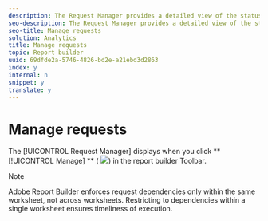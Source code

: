 ```yaml
---
description: The Request Manager provides a detailed view of the status of all requests you have built for all sheets or just one sheet of the active workbook. You can also add, edit, refresh, and delete a request (functions typically associated with the Request Wizard and Request Manager) by right-clicking on an available cell in the Excel spreadsheet that contains previous requests.
seo-description: The Request Manager provides a detailed view of the status of all requests you have built for all sheets or just one sheet of the active workbook. You can also add, edit, refresh, and delete a request (functions typically associated with the Request Wizard and Request Manager) by right-clicking on an available cell in the Excel spreadsheet that contains previous requests.
seo-title: Manage requests
solution: Analytics
title: Manage requests
topic: Report builder
uuid: 69dfde2a-5746-4826-bd2e-a21ebd3d2863
index: y
internal: n
snippet: y
translate: y
---
```


# Manage requests

The [!UICONTROL  Request Manager] displays when you click ** [!UICONTROL  Manage] ** ( ![](Graphics/edit_request.gif)) in the report builder Toolbar. 

>[!NOTE]
>
>Adobe Report Builder enforces request dependencies only within the same worksheet, not across worksheets. Restricting to dependencies within a single worksheet ensures timeliness of execution.

